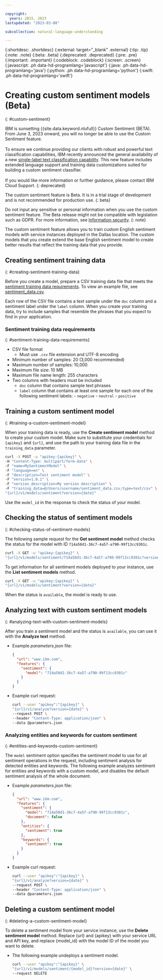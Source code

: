 ```yaml
---

copyright:
  years: 2015, 2023
lastupdated: "2023-03-08"

subcollection: natural-language-understanding

---
```


{:shortdesc: .shortdesc}
{:external: target="_blank" .external}
{:tip: .tip}
{:note: .note}
{:beta: .beta}
{:deprecated: .deprecated}
{:pre: .pre}
{:important: .important}
{:codeblock: .codeblock}
{:screen: .screen}
{:javascript: .ph data-hd-programlang='javascript'}
{:java: .ph data-hd-programlang='java'}
{:python: .ph data-hd-programlang='python'}
{:swift: .ph data-hd-programlang='swift'}

# Creating custom sentiment models (Beta)
{: #custom-sentiment}

IBM is sunsetting {{site.data.keyword.nlufull}} Custom Sentiment (BETA). From June 3, 2023 onward, you will no longer be able to use the Custom Sentiment feature.<br /><br />To ensure we continue providing our clients with robust and powerful text classification capabilities, IBM recently announced the general availability of a new [single-label text classification capability](https://cloud.ibm.com/docs/natural-language-understanding?topic=natural-language-understanding-classifications). This new feature includes extended language support and training data customizations suited for building a custom sentiment classifier.<br /><br />If you would like more information or further guidance, please contact IBM Cloud Support.
{: deprecated}

The custom sentiment feature is Beta. It is in a trial stage of development and is not recommended for production use.
{: beta}

Do not input any sensitive or personal information when you use the custom sentiment feature. The Beta release might not be compatible with legislation such as GDPR. For more information, see [Information security](/docs/natural-language-understanding?topic=natural-language-understanding-information-security).
{: note}

The custom sentiment feature allows you to train custom English sentiment models with service instances deployed in the Dallas location. The custom models that you create extend the base English sentiment model to create better results that reflect the training data that you provide.

## Creating sentiment training data
{: #creating-sentiment-training-data}

Before you create a model, prepare a CSV training data file that meets the [sentiment training data requirements](#sentiment-training-data-requirements). To view an example file, see [sentiment_data.csv](https://raw.githubusercontent.com/watson-developer-cloud/doc-tutorial-downloads/master/natural-language-understanding/sentiment_data.csv).

Each row of the CSV file contains a text sample under the `doc` column and a sentiment label under the `label` column. When you create your training data, try to include samples that resemble the phrases that you expect to find in your application.

### Sentiment training data requirements
{: #sentiment-training-data-requirements}

- CSV file format
  - Must use `.csv` file extension and UTF-8 encoding
- Minimum number of samples: 20 (3,000 recommended)
- Maximum number of samples: 10,000
- Maximum file size: 10 MB
- Maximum file name length: 255 characters
- Two columns with headers must be included
  - `doc` column that contains sample text phrases
  - `label` column that contains at least one sample for each one of the following sentiment labels:
        - `negative`
        - `neutral`
        - `positive`

## Training a custom sentiment model
{: #training-a-custom-sentiment-model}

When your training data is ready, use the **Create sentiment model** method to create your custom model. Make sure to substitute your credentials for `{apikey}` and `{url}`, and use the path to your training data file in the `training_data` parameter.

```bash
curl -X POST -u "apikey:{apikey}" \
-H "Content-Type: multipart/form-data" \
-F "name=MySentimentModel" \
-F "language=en" \
-F "description=Test sentiment model" \
-F "version=1.0.1" \
-F "version_description=My version description" \
-F "training_data=@/Users/username/sentiment_data.csv;type=text/csv" \
"{url}/v1/models/sentiment?version={date}"
```

Use the `model_id` in the response to check the status of your model.

## Checking the status of sentiment models
{: #checking-status-of-sentiment-models}

The following sample request for the **Get sentiment model** method checks the status for the model with ID `714a50d1-36c7-4a57-a790-99f13cc9301c`.

```bash
curl -X GET -u "apikey:{apikey}" \
"{url}/v1/models/sentiment/714a50d1-36c7-4a57-a790-99f13cc9301c?version={date}"
```

To get information for all sentiment models deployed to your instance, use the **List sentiment models** method.

```bash
curl -X GET -u "apikey:{apikey}" \
"{url}/v1/models/sentiment?version={date}"
```

When the status is `available`, the model is ready to use.

## Analyzing text with custom sentiment models
{: #analyzing-text-with-custom-sentiment-models}

After you train a sentiment model and the status is `available`, you can use it with the **Analyze text** method.

- Example *parameters.json* file:

    ```json
    {
      "url": "www.ibm.com",
      "features": {
        "sentiment": {
          "model": "714a50d1-36c7-4a57-a790-99f13cc9301c"
        }
      }
    }
    ```

- Example curl request:

    ```bash
    curl --user "apikey":"{apikey}" \
    "{url}/v1/analyze?version={date}" \
    --request POST \
    --header "Content-Type: application/json" \
    --data @parameters.json
    ```

### Analyzing entities and keywords for custom sentiment
{: #entities-and-keywords-custom-sentiment}

 The `model` sentiment option specifies the sentiment model to use for all sentiment operations in the request, including sentiment analysis for detected entities and keywords. The following example analyzes sentiment for entities and keywords with a custom model, and disables the default sentiment analysis of the whole document.

- Example *parameters.json* file:

    ```json
    {
      "url": "www.ibm.com",
      "features": {
        "sentiment": {
          "model": "714a50d1-36c7-4a57-a790-99f13cc9301c",
          "document": false
        },
        "entities": {
          "sentiment": true
        },
        "keywords": {
          "sentiment": true
        }
      }
    }
    ```

- Example curl request:

    ```bash
    curl --user "apikey":"{apikey}" \
    "{url}/v1/analyze?version={date}" \
    --request POST \
    --header "Content-Type: application/json" \
    --data @parameters.json
    ```

## Deleting a custom sentiment model
{: #deleting-a-custom-sentiment-model}

To delete a sentiment model from your service instance, use the **Delete sentiment model** method. Replace {url} and {apikey} with your service URL and API key, and replace {model_id} with the model ID of the model you want to delete.

- The following example undeploys a sentiment model.

  ```bash
  curl --user "apikey":"{apikey}" \
  "{url}/v1/models/sentiment/{model_id}?version={date}" \
  --request DELETE
  ```
  
